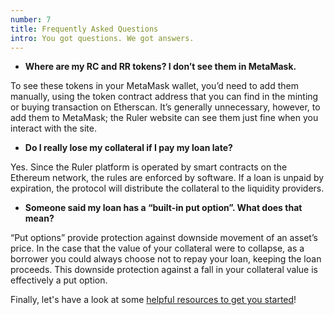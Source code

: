 ```yaml
---
number: 7
title: Frequently Asked Questions
intro: You got questions. We got answers.
---
```


- **Where are my RC and RR tokens? I don’t see them in MetaMask.**

To see these tokens in your MetaMask wallet, you’d need to add them manually, using the token contract address that you can find in the minting or buying transaction on Etherscan. It’s generally unnecessary, however, to add them to MetaMask; the Ruler website can see them just fine when you interact with the site.

- **Do I really lose my collateral if I pay my loan late?**

Yes. Since the Ruler platform is operated by smart contracts on the Ethereum network, the rules are enforced by software. If a loan is unpaid by expiration, the protocol will distribute the collateral to the liquidity providers.

- **Someone said my loan has a “built-in put option”. What does that mean?**

“Put options” provide protection against downside movement of an asset’s price. In the case that the value of your collateral were to collapse, as a borrower you could always choose not to repay your loan, keeping the loan proceeds. This downside protection against a fall in your collateral value is effectively a put option.


Finally, let's have a look at some [helpful resources to get you started](/resources/)!
